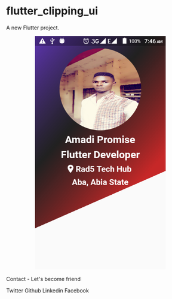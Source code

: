 # flutter_clipping_ui

A new Flutter project.

<p align="center">
  <img src="https://github.com/Wizpna/flutter_clipping_ui/blob/master/screenshot/Screenshot_20190112-074612.png" width="350" title="Screenshot">
</p>

Contact - Let's become friend

Twitter
Github
Linkedin
Facebook
